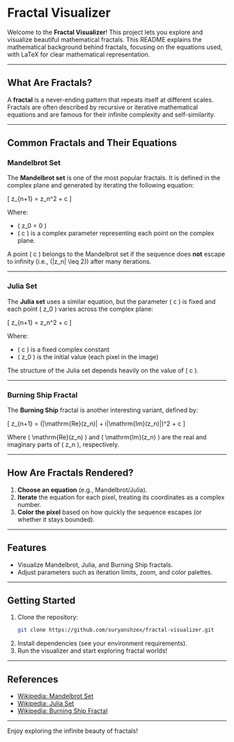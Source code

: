 # Fractal Visualizer

Welcome to the **Fractal Visualizer**! This project lets you explore and visualize beautiful mathematical fractals. This README explains the mathematical background behind fractals, focusing on the equations used, with LaTeX for clear mathematical representation.

---

## What Are Fractals?

A **fractal** is a never-ending pattern that repeats itself at different scales. Fractals are often described by recursive or iterative mathematical equations and are famous for their infinite complexity and self-similarity.

---

## Common Fractals and Their Equations

### Mandelbrot Set

The **Mandelbrot set** is one of the most popular fractals. It is defined in the complex plane and generated by iterating the following equation:

\[
z_{n+1} = z_n^2 + c
\]

Where:
- \( z_0 = 0 \)
- \( c \) is a complex parameter representing each point on the complex plane.

A point \( c \) belongs to the Mandelbrot set if the sequence does **not** escape to infinity (i.e., \(|z_n| \leq 2\)) after many iterations.

---

### Julia Set

The **Julia set** uses a similar equation, but the parameter \( c \) is fixed and each point \( z_0 \) varies across the complex plane:

\[
z_{n+1} = z_n^2 + c
\]

Where:
- \( c \) is a fixed complex constant
- \( z_0 \) is the initial value (each pixel in the image)

The structure of the Julia set depends heavily on the value of \( c \).

---

### Burning Ship Fractal

The **Burning Ship** fractal is another interesting variant, defined by:

\[
z_{n+1} = (|\mathrm{Re}(z_n)| + i|\mathrm{Im}(z_n)|)^2 + c
\]

Where \( \mathrm{Re}(z_n) \) and \( \mathrm{Im}(z_n) \) are the real and imaginary parts of \( z_n \), respectively.

---

## How Are Fractals Rendered?

1. **Choose an equation** (e.g., Mandelbrot/Julia).
2. **Iterate** the equation for each pixel, treating its coordinates as a complex number.
3. **Color the pixel** based on how quickly the sequence escapes (or whether it stays bounded).

---

## Features

- Visualize Mandelbrot, Julia, and Burning Ship fractals.
- Adjust parameters such as iteration limits, zoom, and color palettes.

---

## Getting Started

1. Clone the repository:
   ```bash
   git clone https://github.com/suryanshzex/fractal-visualizer.git
   ```
2. Install dependencies (see your environment requirements).
3. Run the visualizer and start exploring fractal worlds!

---

## References

- [Wikipedia: Mandelbrot Set](https://en.wikipedia.org/wiki/Mandelbrot_set)
- [Wikipedia: Julia Set](https://en.wikipedia.org/wiki/Julia_set)
- [Wikipedia: Burning Ship Fractal](https://en.wikipedia.org/wiki/Burning_Ship_fractal)

---

Enjoy exploring the infinite beauty of fractals!
